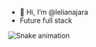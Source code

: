 - 👋 Hi, I’m @lelianajara <br>
- Future full stack 
<!---
lelianajara/lelianajara is a ✨ special ✨ repository because its `README.md` (this file) appears on your GitHub profile.
You can click the Preview link to take a look at your changes.
--->
![Snake animation](https://github.com/seu-usuário-aqui/seu-usuário-aqui/blob/output/github-contribution-grid-snake.svg)
